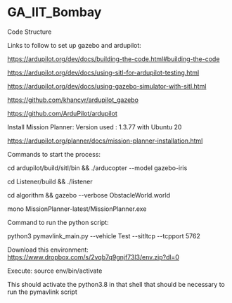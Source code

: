 # GA_IIT_Bombay
Code Structure


Links to follow to set up gazebo and ardupilot:



https://ardupilot.org/dev/docs/building-the-code.html#building-the-code

https://ardupilot.org/dev/docs/using-sitl-for-ardupilot-testing.html

https://ardupilot.org/dev/docs/using-gazebo-simulator-with-sitl.html

https://github.com/khancyr/ardupilot_gazebo

https://github.com/ArduPilot/ardupilot



Install Mission Planner:   Version used : 1.3.77 with Ubuntu 20

https://ardupilot.org/planner/docs/mission-planner-installation.html


Commands to start the process:

cd ardupilot/build/sitl/bin && ./arducopter --model  gazebo-iris

cd Listener/build && ./listener

cd algorithm && gazebo --verbose ObstacleWorld.world

mono MissionPlanner-latest/MissionPlanner.exe

Command to run the python script:

python3 pymavlink_main.py --vehicle Test --sitltcp --tcpport 5762

Download this environment: https://www.dropbox.com/s/2vqb7q9gnjf73l3/env.zip?dl=0

Execute:
source env/bin/activate 

This should activate the python3.8 in that shell that should be necessary to run the pymavlink script




